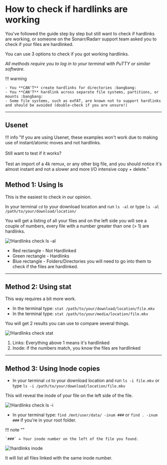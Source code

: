 # How to check if hardlinks are working

You've followed the guide step by step but still want to check if hardlinks are working, or someone on the Sonarr/Radarr support team asked you to check if your files are hardlinked.

You can use 3 options to check if you got working hardlinks.

_All methods require you to log in to your terminal with PuTTY or similar software._

!!! warning

    - You **CAN'T** create hardlinks for directories :bangbang:
    - You **CAN'T** hardlink across separate file systems, partitions, or mounts :bangbang:
    - Some file systems, such as exFAT, are known not to support hardlinks and should be avoided (double-check if you are unsure!)

---

## Usenet

!!! info "If you are using Usenet, these examples won't work due to making use of instant/atomic moves and not hardlinks.<br><br>Still want to test if it works?<br><br>Test an import of a 4k remux, or any other big file, and you should notice it's almost instant and not a slower and more I/O intensive copy + delete."

## Method 1: Using ls

This is the easiest to check in our opinion.

In your terminal `cd` to your download location and run `ls -al` or type `ls -al /path/to/your/download/location/`

You will get a listing of all your files and on the left side you will see a couple of numbers, every file with a number greater than one (> 1) are hardlinks.

![!Hardlinks check ls -al](images/hardlinks-ls-al.png)

- Red rectangle - Not Hardlinked
- Green rectangle - Hardlinks
- Blue rectangle - Folders/Directories you will need to go into them to check if the files are hardlinked.

---

## Method 2: Using stat

This way requires a bit more work.

- In the terminal type: `stat /path/to/your/download/location/file.mkv`
- In the terminal type: `stat /path/to/your/media/location/file.mkv`

You will get 2 results you can use to compare several things.

![!Hardlinks check stat](images/hardlinks-stat.png)

1. Links: Everything above 1 means it's hardlinked
1. Inode: if the numbers match, you know the files are hardlinked

---

## Method 3: Using Inode copies

- In your terminal `cd` to your download location and run `ls -i file.mkv` or type `ls -i /path/to/your/download/location/file.mkv`

This will reveal the inode of your file on the left side of the file.

![!Hardlinks check ls -i](images/hardlinks-ls-i.png)

- In your terminal type: `find /mnt/user/data/ -inum ###` or `find . -inum ###` if you're in your root folder.

!!! note ""

    `###` = Your inode number on the left of the file you found.

![!hardlinks inode](images/hardlinks-inode.png)

It will list all files linked with the same inode number.
